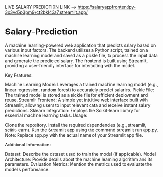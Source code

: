 LIVE SALARY PREDICTION LINK --> https://salaryappfrontendpy-3x3vd5p3pm9xct2bkl43a7.streamlit.app/
# Salary-Prediction

A machine learning-powered web application that predicts salary based on various input factors. The backend utilizes a Python script, trained on a machine learning model and saved as a pickle file, to process the input data and generate the predicted salary. The frontend is built using Streamlit, providing a user-friendly interface for interacting with the model.

Key Features:

Machine Learning Model: Leverages a trained machine learning model (e.g., linear regression, random forest) to accurately predict salaries.
Pickle File: The trained model is stored as a pickle file for efficient deployment and reuse.
Streamlit Frontend: A simple yet intuitive web interface built with Streamlit, allowing users to input relevant data and receive instant salary predictions.
Sklearn Integration: Employs the Scikit-learn library for essential machine learning tasks.
Usage:

Clone the repository.
Install the required dependencies (e.g., streamlit, scikit-learn).
Run the Streamlit app using the command streamlit run app.py.
Note: Replace app.py with the actual name of your Streamlit app file.

Additional Information:

Dataset: Describe the dataset used to train the model (if applicable).
Model Architecture: Provide details about the machine learning algorithm and its parameters.
Evaluation Metrics: Mention the metrics used to evaluate the model's performance.
